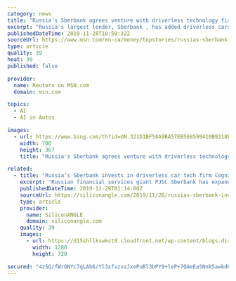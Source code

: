 ```yaml
---
category: news
title: "Russia's Sberbank agrees venture with driverless technology firm"
excerpt: "Russia's largest lender, Sberbank , has added driverless cars to its list of technology ventures, by teaming up with AI transport developer Cognitive Technologies, the two companies said on Thursday."
publishedDateTime: 2019-11-28T10:59:32Z
sourceUrl: https://www.msn.com/en-ca/money/topstories/russias-sberbank-agrees-venture-with-driverless-technology-firm/ar-BBXsdKI
type: article
quality: 39
heat: 39
published: false

provider:
  name: Reuters on MSN.com
  domain: msn.com

topics:
  - AI
  - AI in Autos

images:
  - url: https://www.bing.com/th?id=ON.321D1BF58A9BA57EB568599410B9218E
    width: 700
    height: 367
    title: "Russia's Sberbank agrees venture with driverless technology firm"

related:
  - title: "Russia’s Sberbank invests in driverless car tech firm Cognitive"
    excerpt: "Russian financial services giant PJSC Sberbank has expanded its technology portfolio to include driverless cars after making a substantial investment in local artificial intelligence transport firm Cognitive Technologies. Sberbank has signed a legally ..."
    publishedDateTime: 2019-11-29T01:14:00Z
    sourceUrl: https://siliconangle.com/2019/11/28/russias-sberbank-invests-driverless-car-tech/
    type: article
    provider:
      name: SiliconANGLE
      domain: siliconangle.com
    quality: 39
    images:
      - url: https://d15shllkswkct0.cloudfront.net/wp-content/blogs.dir/1/files/2019/11/car-4343634_1280.jpg
        width: 1280
        height: 720

secured: "4zSQ/fWrONYc7qLAb6/Yl3xfvzvzJxePuBl3bPY9+leP+7QAeEaSNnk5awkdHRKNukNFKn1W/Oa4uMjbFTQ3zk/WwrZ8xNnjo25SPHzlsE/C9beEfdKl7tsgHiAnOOqOwvmPgCU9sbKhJ265fiBxNNbIeRZg0qvGrH8Ka1GLuCUSSBCEvXvo6AIg/HJO55ZlYlOImkiNC9bw0Q3f0UYvdOnnpfqWrlNR2tSXCTqX0NsS1t0X0xcmo/37finOg1BTJyzHPOiHYTLKhvcx+GmW4w==;Op0dkL+heGKKtPgEqZ5FVQ=="
---
```


